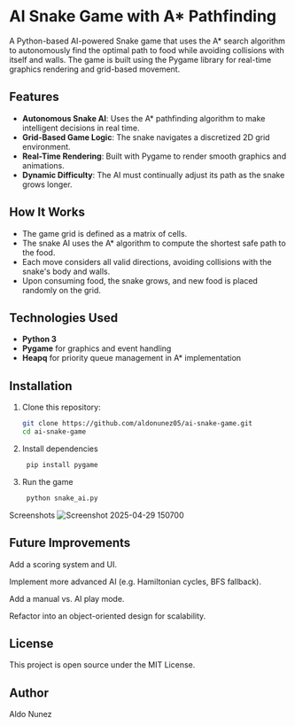 # AI Snake Game with A* Pathfinding

A Python-based AI-powered Snake game that uses the A* search algorithm to autonomously find the optimal path to food while avoiding collisions with itself and walls. The game is built using the Pygame library for real-time graphics rendering and grid-based movement.

## Features

- **Autonomous Snake AI**: Uses the A* pathfinding algorithm to make intelligent decisions in real time.
- **Grid-Based Game Logic**: The snake navigates a discretized 2D grid environment.
- **Real-Time Rendering**: Built with Pygame to render smooth graphics and animations.
- **Dynamic Difficulty**: The AI must continually adjust its path as the snake grows longer.

## How It Works

- The game grid is defined as a matrix of cells.
- The snake AI uses the A* algorithm to compute the shortest safe path to the food.
- Each move considers all valid directions, avoiding collisions with the snake's body and walls.
- Upon consuming food, the snake grows, and new food is placed randomly on the grid.

## Technologies Used

- **Python 3**
- **Pygame** for graphics and event handling
- **Heapq** for priority queue management in A* implementation

## Installation

1. Clone this repository:
   ```bash
   git clone https://github.com/aldonunez05/ai-snake-game.git
   cd ai-snake-game
2. Install dependencies
   ```bash
    pip install pygame
3. Run the game
   ```bash
    python snake_ai.py
Screenshots
![Screenshot 2025-04-29 150700](https://github.com/user-attachments/assets/17768f69-b429-4b32-b56c-f23403a5d783)

## Future Improvements
Add a scoring system and UI.

Implement more advanced AI (e.g. Hamiltonian cycles, BFS fallback).

Add a manual vs. AI play mode.

Refactor into an object-oriented design for scalability.

## License
This project is open source under the MIT License.

## Author
Aldo Nunez
